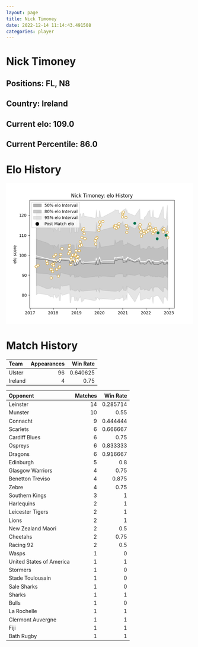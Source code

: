 ```yaml
---  
layout: page  
title: Nick Timoney  
date: 2022-12-14 11:14:43.491508  
categories: player  
---
```

# Nick Timoney

## Positions: FL, N8

## Country: Ireland

## Current elo: 109.0

## Current Percentile: 86.0

# Elo History


![elo history](history_NickTimoney.png)
# Match History


| Team    |   Appearances |   Win Rate |
|:--------|--------------:|-----------:|
| Ulster  |            96 |   0.640625 |
| Ireland |             4 |   0.75     |

| Opponent                 |   Matches |   Win Rate |
|:-------------------------|----------:|-----------:|
| Leinster                 |        14 |   0.285714 |
| Munster                  |        10 |   0.55     |
| Connacht                 |         9 |   0.444444 |
| Scarlets                 |         6 |   0.666667 |
| Cardiff Blues            |         6 |   0.75     |
| Ospreys                  |         6 |   0.833333 |
| Dragons                  |         6 |   0.916667 |
| Edinburgh                |         5 |   0.8      |
| Glasgow Warriors         |         4 |   0.75     |
| Benetton Treviso         |         4 |   0.875    |
| Zebre                    |         4 |   0.75     |
| Southern Kings           |         3 |   1        |
| Harlequins               |         2 |   1        |
| Leicester Tigers         |         2 |   1        |
| Lions                    |         2 |   1        |
| New Zealand Maori        |         2 |   0.5      |
| Cheetahs                 |         2 |   0.75     |
| Racing 92                |         2 |   0.5      |
| Wasps                    |         1 |   0        |
| United States of America |         1 |   1        |
| Stormers                 |         1 |   0        |
| Stade Toulousain         |         1 |   0        |
| Sale Sharks              |         1 |   0        |
| Sharks                   |         1 |   1        |
| Bulls                    |         1 |   0        |
| La Rochelle              |         1 |   1        |
| Clermont Auvergne        |         1 |   1        |
| Fiji                     |         1 |   1        |
| Bath Rugby               |         1 |   1        |